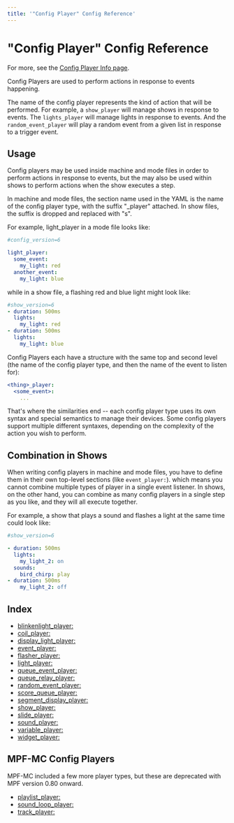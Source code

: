 ```yaml
---
title: '"Config Player" Config Reference'
---
```


# "Config Player" Config Reference

For more, see the [Config Player Info page](../../config_players/index.md).

Config Players are used to perform actions in response to events happening.

The name of the config player represents the kind of action that will be performed.
For example, a `show_player` will manage shows in response to events. The `lights_player`
will manage lights in response to events. And the `random_event_player` will play a random
event from a given list in response to a trigger event.

## Usage

Config players may be used inside machine and mode files in order to perform actions in
response to events, but the may also be used within shows to perform actions when the
show executes a step.

In machine and mode files, the section name used in the YAML is the name of the config
player type, with the suffix "\_player" attached. In show files, the suffix is dropped and replaced with "s".

For example, light_player in a mode file looks like:

``` yaml
#config_version=6

light_player:
  some_event:
    my_light: red
  another_event:
    my_light: blue
```

while in a show file, a flashing red and blue light might look like:

``` yaml
#show_version=6
- duration: 500ms
  lights:
    my_light: red
- duration: 500ms
  lights:
    my_light: blue
```

Config Players each have a structure with the same top and second level (the name of the config player type, and then the name of the event to listen for):

``` yaml
<thing>_player:
  <some_event>:
    ...
```

That's where the similarities end -- each config player type uses its own syntax and special semantics to manage their devices. Some config players support multiple
different syntaxes, depending on the complexity of the action you wish to perform.

## Combination in Shows

When writing config players in machine and mode files, you have to define them in their own top-level sections (like `event_player:`). which means you cannot combine
multiple types of player in a single event listener. In shows, on the other hand, you can combine as many config players in a single step as you like, and they will
all execute together.

For example, a show that plays a sound and flashes a light at the same time could look like:

``` yaml
#show_version=6

- duration: 500ms
  lights:
    my_light_2: on
  sounds:
    bird_chirp: play
- duration: 500ms
    my_light_2: off
```


## Index

* [blinkenlight_player:](../blinkenlight_player.md)
* [coil_player:](../coil_player.md)
* [display_light_player:](../display_light_player.md)
* [event_player:](../event_player.md)
* [flasher_player:](../flasher_player.md)
* [light_player:](../light_player.md)
* [queue_event_player:](../queue_event_player.md)
* [queue_relay_player:](../queue_relay_player.md)
* [random_event_player:](../random_event_player.md)
* [score_queue_player:](../score_queue_player.md)
* [segment_display_player:](../segment_display_player.md)
* [show_player:](../show_player.md)
* [slide_player:](../slide_player.md)
* [sound_player:](../sound_player.md)
* [variable_player:](../variable_player.md)
* [widget_player:](../widget_player.md)

## MPF-MC Config Players

MPF-MC included a few more player types, but these are deprecated with MPF version 0.80 onward.

* [playlist_player:](../playlist_player.md)
* [sound_loop_player:](../sound_loop_player.md)
* [track_player:](../track_player.md)
